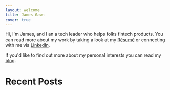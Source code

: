 ```yaml
---
layout: welcome
title: James Gawn
cover: true
---
```


Hi, I'm James, and I an a tech leader who helps folks fintech products. You can read more about my work by taking a look at my [Résumé](/resume.md) or connecting with me via [LinkedIn](https://www.linkedin.com/in/jamesgawn/).

If you'd like to find out more about my personal interests you can read my [blog](/blog).

# Recent Posts

<!--posts_list-->